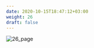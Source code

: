 ```yaml
---
date: 2020-10-15T18:47:12+03:00
weight: 26
draft: false
---
```


 ![26_page](/images/module1/26_page.png)
